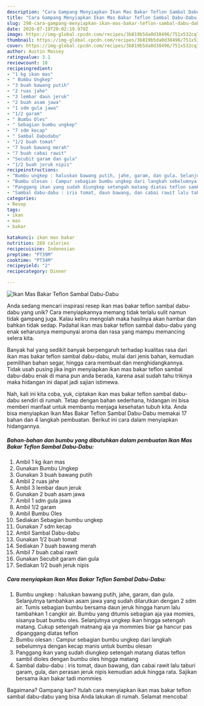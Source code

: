 ```yaml
---
description: "Cara Gampang Menyiapkan Ikan Mas Bakar Teflon Sambal Dabu-Dabu yang Lezat"
title: "Cara Gampang Menyiapkan Ikan Mas Bakar Teflon Sambal Dabu-Dabu yang Lezat"
slug: 298-cara-gampang-menyiapkan-ikan-mas-bakar-teflon-sambal-dabu-dabu-yang-lezat
date: 2020-07-10T20:02:19.979Z
image: https://img-global.cpcdn.com/recipes/3b819b5da0d38496/751x532cq70/ikan-mas-bakar-teflon-sambal-dabu-dabu-foto-resep-utama.jpg
thumbnail: https://img-global.cpcdn.com/recipes/3b819b5da0d38496/751x532cq70/ikan-mas-bakar-teflon-sambal-dabu-dabu-foto-resep-utama.jpg
cover: https://img-global.cpcdn.com/recipes/3b819b5da0d38496/751x532cq70/ikan-mas-bakar-teflon-sambal-dabu-dabu-foto-resep-utama.jpg
author: Austin Massey
ratingvalue: 3.1
reviewcount: 10
recipeingredient:
- "1 kg ikan mas"
- " Bumbu Ungkep"
- "3 buah bawang putih"
- "2 ruas jahe"
- "3 lembar daun jeruk"
- "2 buah asam jawa"
- "1 sdm gula jawa"
- "1/2 garam"
- " Bumbu Oles"
- " Sebagian bumbu ungkep"
- "7 sdm kecap"
- " Sambal Dabudabu"
- "1/2 buah tomat"
- "7 buah bawang merah"
- "7 buah cabai rawit"
- "Secubit garam dan gula"
- "1/2 buah jeruk nipis"
recipeinstructions:
- "Bumbu ungkep : haluskan bawang putih, jahe, garam, dan gula. Selanjutnya tambahkan asam jawa yang sudah dilarutkan dengan 2 sdm air. Tumis sebagian bumbu bersama daun jeruk hingga harum lalu tambahkan 1 cangkir air. Bumbu yang ditumis sebagian aja yaa momies, sisanya buat bumbu oles. Selanjutnya ungkep ikan hingga setengah matang. Cukup setengah matnang aja ya mommies biar ga hancur pas dipanggang diatas teflon"
- "Bumbu olesan : Campur sebagian bumbu ungkep dari langkah sebelumnya dengan kecap manis untuk bumbu olesan"
- "Panggang ikan yang sudah diungkep setengah matang diatas teflon sambil dioles dengan bumbu oles hingga matang"
- "Sambal dabu-dabu : iris tomat, daun bawang, dan cabai rawit lalu taburi garam, gula, dan perasan jeruk nipis kemudian aduk hingga rata. Sajikan bersama ikan bakar tadi mommies"
categories:
- Resep
tags:
- ikan
- mas
- bakar

katakunci: ikan mas bakar 
nutrition: 269 calories
recipecuisine: Indonesian
preptime: "PT39M"
cooktime: "PT34M"
recipeyield: "2"
recipecategory: Dinner

---
```



![Ikan Mas Bakar Teflon Sambal Dabu-Dabu](https://img-global.cpcdn.com/recipes/3b819b5da0d38496/751x532cq70/ikan-mas-bakar-teflon-sambal-dabu-dabu-foto-resep-utama.jpg)

Anda sedang mencari inspirasi resep ikan mas bakar teflon sambal dabu-dabu yang unik? Cara menyiapkannya memang tidak terlalu sulit namun tidak gampang juga. Kalau keliru mengolah maka hasilnya akan hambar dan bahkan tidak sedap. Padahal ikan mas bakar teflon sambal dabu-dabu yang enak seharusnya mempunyai aroma dan rasa yang mampu memancing selera kita.

Banyak hal yang sedikit banyak berpengaruh terhadap kualitas rasa dari ikan mas bakar teflon sambal dabu-dabu, mulai dari jenis bahan, kemudian pemilihan bahan segar, hingga cara membuat dan menghidangkannya. Tidak usah pusing jika ingin menyiapkan ikan mas bakar teflon sambal dabu-dabu enak di mana pun anda berada, karena asal sudah tahu triknya maka hidangan ini dapat jadi sajian istimewa.




Nah, kali ini kita coba, yuk, ciptakan ikan mas bakar teflon sambal dabu-dabu sendiri di rumah. Tetap dengan bahan sederhana, hidangan ini bisa memberi manfaat untuk membantu menjaga kesehatan tubuh kita. Anda bisa menyiapkan Ikan Mas Bakar Teflon Sambal Dabu-Dabu memakai 17 bahan dan 4 langkah pembuatan. Berikut ini cara dalam menyiapkan hidangannya.

<!--inarticleads1-->

##### Bahan-bahan dan bumbu yang dibutuhkan dalam pembuatan Ikan Mas Bakar Teflon Sambal Dabu-Dabu:

1. Ambil 1 kg ikan mas
1. Gunakan  Bumbu Ungkep
1. Gunakan 3 buah bawang putih
1. Ambil 2 ruas jahe
1. Ambil 3 lembar daun jeruk
1. Gunakan 2 buah asam jawa
1. Ambil 1 sdm gula jawa
1. Ambil 1/2 garam
1. Ambil  Bumbu Oles
1. Sediakan  Sebagian bumbu ungkep
1. Gunakan 7 sdm kecap
1. Ambil  Sambal Dabu-dabu
1. Gunakan 1/2 buah tomat
1. Sediakan 7 buah bawang merah
1. Ambil 7 buah cabai rawit
1. Gunakan Secubit garam dan gula
1. Sediakan 1/2 buah jeruk nipis




<!--inarticleads2-->

##### Cara menyiapkan Ikan Mas Bakar Teflon Sambal Dabu-Dabu:

1. Bumbu ungkep : haluskan bawang putih, jahe, garam, dan gula. Selanjutnya tambahkan asam jawa yang sudah dilarutkan dengan 2 sdm air. Tumis sebagian bumbu bersama daun jeruk hingga harum lalu tambahkan 1 cangkir air. Bumbu yang ditumis sebagian aja yaa momies, sisanya buat bumbu oles. Selanjutnya ungkep ikan hingga setengah matang. Cukup setengah matnang aja ya mommies biar ga hancur pas dipanggang diatas teflon
1. Bumbu olesan : Campur sebagian bumbu ungkep dari langkah sebelumnya dengan kecap manis untuk bumbu olesan
1. Panggang ikan yang sudah diungkep setengah matang diatas teflon sambil dioles dengan bumbu oles hingga matang
1. Sambal dabu-dabu : iris tomat, daun bawang, dan cabai rawit lalu taburi garam, gula, dan perasan jeruk nipis kemudian aduk hingga rata. Sajikan bersama ikan bakar tadi mommies




Bagaimana? Gampang kan? Itulah cara menyiapkan ikan mas bakar teflon sambal dabu-dabu yang bisa Anda lakukan di rumah. Selamat mencoba!
